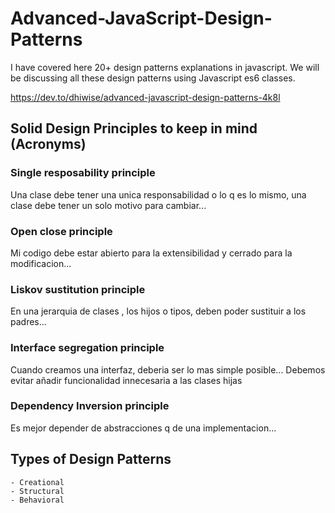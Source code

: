 # Advanced-JavaScript-Design-Patterns

I have covered here 20+ design patterns explanations in javascript. We will be discussing all these design patterns using Javascript es6 classes.

https://dev.to/dhiwise/advanced-javascript-design-patterns-4k8l

## Solid Design Principles to keep in mind (Acronyms)
### Single resposability principle
 Una clase debe tener una unica responsabilidad o lo q es lo mismo, una clase debe tener un solo motivo para cambiar...
### Open close principle
 Mi codigo debe estar abierto para la extensibilidad y cerrado para la
 modificacion...
### Liskov sustitution principle
 En una jerarquia de clases , los hijos o tipos, deben poder sustituir a los padres...
### Interface segregation principle
 Cuando creamos una interfaz, deberia ser lo mas simple posible...
 Debemos evitar añadir funcionalidad innecesaria a las clases hijas
### Dependency Inversion principle
 Es mejor depender de abstracciones q de una implementacion...

## Types of Design Patterns
    - Creational
    - Structural
    - Behavioral
